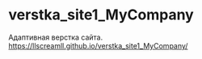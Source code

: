 # verstka_site1_MyCompany
Адаптивная верстка сайта.
https://llscreamll.github.io/verstka_site1_MyCompany/

